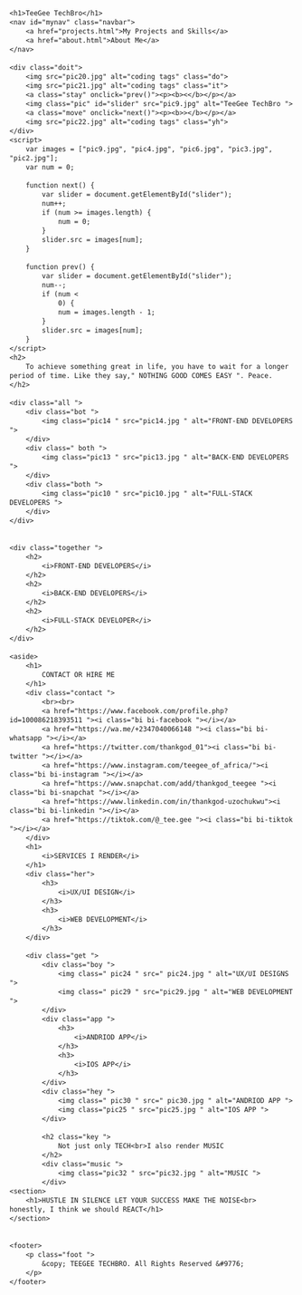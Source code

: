 <html lang="en">

<head>
    <meta charset="UTF-8">
    <meta http-equiv="X-UA-Compatible" content="IE=edge">
    <meta name="viewport" content="width=device-width, initial-scale=1.0">
    <title>TeeGee TechBro Portfolio</title>
    <link rel="stylesheet" href="tee.css">
    <link rel="stylesheet" href="https://cdn.jsdelivr.net/npm/bootstrap-icons@1.9.1/font/bootstrap-icons.css">
</head>

<body>

    <h1>TeeGee TechBro</h1>
    <nav id="mynav" class="navbar">
        <a href="projects.html">My Projects and Skills</a>
        <a href="about.html">About Me</a>
    </nav>

    <div class="doit">
        <img src="pic20.jpg" alt="coding tags" class="do">
        <img src="pic21.jpg" alt="coding tags" class="it">
        <a class="stay" onclick="prev()"><p><b><</b></p></a>
        <img class="pic" id="slider" src="pic9.jpg" alt="TeeGee TechBro ">
        <a class="move" onclick="next()"><p><b>></b></p></a>
        <img src="pic22.jpg" alt="coding tags" class="yh">
    </div>
    <script>
        var images = ["pic9.jpg", "pic4.jpg", "pic6.jpg", "pic3.jpg", "pic2.jpg"];
        var num = 0;

        function next() {
            var slider = document.getElementById("slider");
            num++;
            if (num >= images.length) {
                num = 0;
            }
            slider.src = images[num];
        }

        function prev() {
            var slider = document.getElementById("slider");
            num--;
            if (num <
                0) {
                num = images.length - 1;
            }
            slider.src = images[num];
        }
    </script>
    <h2>
        To achieve something great in life, you have to wait for a longer period of time. Like they say," NOTHING GOOD COMES EASY ". Peace.
    </h2>

    <div class="all ">
        <div class="bot ">
            <img class="pic14 " src="pic14.jpg " alt="FRONT-END DEVELOPERS ">
        </div>
        <div class=" both ">
            <img class="pic13 " src="pic13.jpg " alt="BACK-END DEVELOPERS ">
        </div>
        <div class="both ">
            <img class="pic10 " src="pic10.jpg " alt="FULL-STACK DEVELOPERS ">
        </div>
    </div>


    <div class="together ">
        <h2>
            <i>FRONT-END DEVELOPERS</i>
        </h2>
        <h2>
            <i>BACK-END DEVELOPERS</i>
        </h2>
        <h2>
            <i>FULL-STACK DEVELOPER</i>
        </h2>
    </div>

    <aside>
        <h1>
            CONTACT OR HIRE ME
        </h1>
        <div class="contact ">
            <br><br>
            <a href="https://www.facebook.com/profile.php?id=100086218393511 "><i class="bi bi-facebook "></i></a>
            <a href="https://wa.me/+2347040066148 "><i class="bi bi-whatsapp "></i></a>
            <a href="https://twitter.com/thankgod_01"><i class="bi bi-twitter "></i></a>
            <a href="https://www.instagram.com/teegee_of_africa/"><i class="bi bi-instagram "></i></a>
            <a href="https://www.snapchat.com/add/thankgod_teegee "><i class="bi bi-snapchat "></i></a>
            <a href="https://www.linkedin.com/in/thankgod-uzochukwu"><i class="bi bi-linkedin "></i></a>
            <a href="https://tiktok.com/@_tee.gee "><i class="bi bi-tiktok "></i></a>
        </div>
        <h1>
            <i>SERVICES I RENDER</i>
        </h1>
        <div class="her">
            <h3>
                <i>UX/UI DESIGN</i>
            </h3>
            <h3>
                <i>WEB DEVELOPMENT</i>
            </h3>
        </div>

        <div class="get ">
            <div class="boy ">
                <img class=" pic24 " src=" pic24.jpg " alt="UX/UI DESIGNS ">
                <img class=" pic29 " src="pic29.jpg " alt="WEB DEVELOPMENT ">
            </div>
            <div class="app ">
                <h3>
                    <i>ANDRIOD APP</i>
                </h3>
                <h3>
                    <i>IOS APP</i>
                </h3>
            </div>
            <div class="hey ">
                <img class=" pic30 " src=" pic30.jpg " alt="ANDRIOD APP ">
                <img class="pic25 " src="pic25.jpg " alt="IOS APP ">
            </div>

            <h2 class="key ">
                Not just only TECH<br>I also render MUSIC
            </h2>
            <div class="music ">
                <img class="pic32 " src="pic32.jpg " alt="MUSIC ">
            </div>
    <section>
        <h1>HUSTLE IN SILENCE LET YOUR SUCCESS MAKE THE NOISE<br> honestly, I think we should REACT</h1>
    </section>


    <footer>
        <p class="foot ">
            &copy; TEEGEE TECHBRO. All Rights Reserved &#9776;
        </p>
    </footer>
